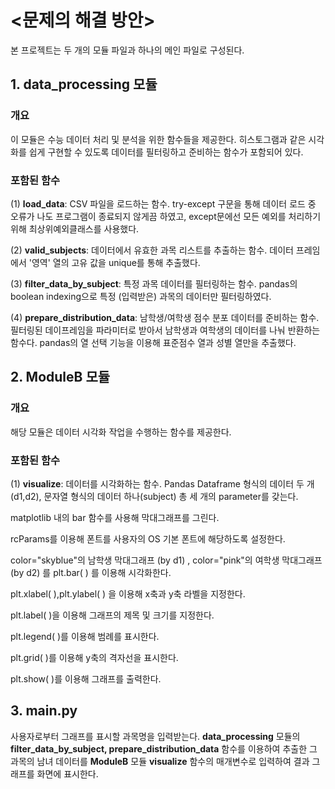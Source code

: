 # <문제의 해결 방안>
본 프로젝트는 두 개의 모듈 파일과 하나의 메인 파일로 구성된다. 

## 1. data_processing 모듈

### 개요
이 모듈은 수능 데이터 처리 및 분석을 위한 함수들을 제공한다. 
히스토그램과 같은 시각화를 쉽게 구현할 수 있도록 데이터를 필터링하고 준비하는 함수가 포함되어 있다.

### 포함된 함수

(1) **load_data**: CSV 파일을 로드하는 함수.
try-except 구문을 통해 데이터 로드 중 오류가 나도 프로그램이 종료되지 않게끔 하였고, except문에선 모든 예외를 처리하기 위해 최상위예외클래스를 사용했다.

(2) **valid_subjects**: 데이터에서 유효한 과목 리스트를 추출하는 함수.
데이터 프레임에서 '영역' 열의 고유 값을 unique를 통해 추출했다.

(3) **filter_data_by_subject**: 특정 과목 데이터를 필터링하는 함수.
pandas의 boolean indexing으로 특정 (입력받은) 과목의 데이터만 필터링하였다.

(4) **prepare_distribution_data**: 남학생/여학생 점수 분포 데이터를 준비하는 함수.
 필터링된 데이프레임을 파라미터로 받아서 남학생과 여학생의 데이터를 나눠 반환하는 함수다. pandas의 열 선택 기능을 이용해 표준점수 열과 성별 열만을 추출했다.

## 2. ModuleB 모듈

### 개요
해당 모듈은 데이터 시각화 작업을 수행하는 함수를 제공한다. 

### 포함된 함수

(1) **visualize**: 데이터를 시각화하는 함수.
Pandas Dataframe 형식의 데이터 두 개 (d1,d2), 문자열 형식의 데이터 하나(subject) 총 세 개의 parameter를 갖는다. 

matplotlib 내의 bar 함수를 사용해 막대그래프를 그린다. 

rcParams를 이용해 폰트를 사용자의 OS 기본 폰트에 해당하도록 설정한다. 

color="skyblue"의 남학생 막대그래프 (by d1) , color="pink"의 여학생 막대그래프 (by d2) 를 plt.bar( ) 를 이용해 시각화한다. 

plt.xlabel( ),plt.ylabel( ) 을 이용해 x축과 y축 라벨을 지정한다. 

plt.label( )을 이용해 그래프의 제목 및 크기를 지정한다. 

plt.legend( )를 이용해 범례를 표시한다. 

plt.grid( )를 이용해 y축의 격자선을 표시한다. 

plt.show( )를 이용해 그래프를 출력한다.

## 3. main.py
사용자로부터 그래프를 표시할 과목명을 입력받는다. 
**data_processing** 모듈의 **filter_data_by_subject, prepare_distribution_data** 함수를 이용하여 추출한 그 과목의 남녀 데이터를 **ModuleB** 모듈 **visualize** 함수의 매개변수로 입력하여 결과 그래프를 화면에 표시한다.


